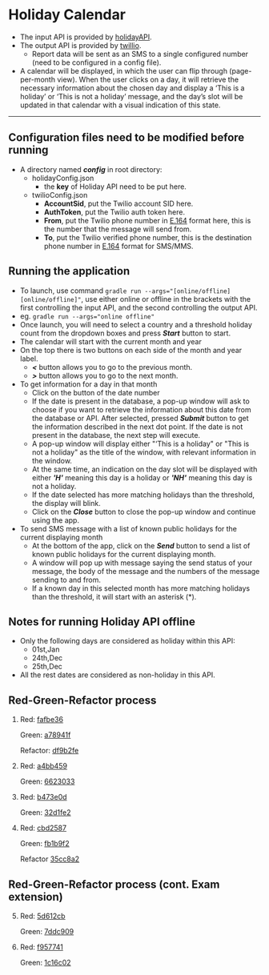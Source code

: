# Holiday Calendar
- The input API is provided by [holidayAPI](https://www.abstractapi.com/holidays-api).
- The output API is provided by [twillio](https://www.twilio.com/).
  - Report data will be sent as an SMS to a single configured number (need to be configured in a config file).
- A calendar will be displayed, in which the user can flip through (page-per-month view). When the user clicks on a day, it will retrieve the necessary information
  about the chosen day and display a ‘This is a holiday’ or ‘This is not a holiday’ message, and the day’s
  slot will be updated in that calendar with a visual indication of this state.

---
## Configuration files need to be modified before running
   * A directory named ***config*** in root directory:
     * holidayConfig.json
       * the **key** of Holiday API need to be put here.
     * twilioConfig.json
       * **AccountSid**, put the Twilio account SID here.
       * **AuthToken**, put the Twilio auth token here.
       * **From**, put the Twilio phone number in [E.164](https://www.twilio.com/docs/glossary/what-e164) format here, this is the number that the message will send from.
       * **To**, put the Twilio verified phone number, this is the destination phone number in [E.164](https://www.twilio.com/docs/glossary/what-e164) format for SMS/MMS.

## Running the application
   * To launch, use command `gradle run --args="[online/offline] [online/offline]"`, use either online or offline in the brackets with the first controlling the input API, and the second controlling the output API.
   * eg. `gradle run --args="online offline"`
   * Once launch, you will need to select a country and a threshold holiday count from the dropdown boxes and press ***Start*** button to start.
   * The calendar will start with the current month and year
   * On the top there is two buttons on each side of the month and year label.
     - ***<*** button allows you to go to the previous month.
     - ***>*** button allows you to go to the next month.
   * To get information for a day in that month
     - Click on the button of the date number
     - If the date is present in the database, a pop-up window will ask to choose if you want to retrieve the information about this date from the database or API. After selected, pressed ***Submit*** button to get the information described in the next dot point. If the date is not present in the database, the next step will execute.
     - A pop-up window will display either "‘This is a holiday" or "This is not a holiday" as the title of the window, with relevant information in the window.
     - At the same time, an indication on the day slot will be displayed with either ***'H'*** meaning this day is a holiday or ***'NH'*** meaning this day is not a holiday.
     - If the date selected has more matching holidays than the threshold, the display will blink.
     - Click on the ***Close*** button to close the pop-up window and continue using the app.
   * To send SMS message with a list of known public holidays for the current displaying month
     - At the bottom of the app, click on the ***Send*** button to send a list of known public holidays for the current displaying month.
     - A window will pop up with message saying the send status of your message, the body of the message and the numbers of the message sending to and from.
     - If a known day in this selected month has more matching holidays than the threshold, it will start with an asterisk (*).

## Notes for running Holiday API offline
   * Only the following days are considered as holiday within this API:
     * 01st,Jan
     * 24th,Dec
     * 25th,Dec
   * All the rest dates are considered as non-holiday in this API.

## Red-Green-Refactor process
1. Red: [fafbe36](https://github.sydney.edu.au/ccha8970/SCD2_2021_Exam/commit/fafbe361a3442dbc7f729b911f834ff8efa98f64)

   Green: [a78941f](https://github.sydney.edu.au/ccha8970/SCD2_2021_Exam/commit/a78941f0a3dcf07bcffde9997e0d276ef56ff0bb)

   Refactor: [df9b2fe](https://github.sydney.edu.au/ccha8970/SCD2_2021_Exam/commit/df9b2fee5cd7d7b650dd01b25bda293436583984)

2. Red: [a4bb459](https://github.sydney.edu.au/ccha8970/SCD2_2021_Exam/commit/a4bb459386b7726ec3eb07ed6b059f467c27f3f8)

   Green: [6623033](https://github.sydney.edu.au/ccha8970/SCD2_2021_Exam/commit/6623033d729beda121debc864c8ea882421ae116)

3. Red: [b473e0d](https://github.sydney.edu.au/ccha8970/SCD2_2021_Exam/commit/b473e0d85f2f763a2cf5d1da854e88b01265c66a)

   Green: [32d1fe2](https://github.sydney.edu.au/ccha8970/SCD2_2021_Exam/commit/32d1fe2142aa98c7696aac7d37fa97b47775811e)

4. Red: [cbd2587](https://github.sydney.edu.au/ccha8970/SCD2_2021_Exam/commit/cbd258764ffcf7e7180eb5a8610bbd3a84ce7862)

   Green: [fb1b9f2](https://github.sydney.edu.au/ccha8970/SCD2_2021_Exam/commit/fb1b9f2cdd79e6d4cc1bb08d3ffe65f0219cde52)

   Refactor [35cc8a2](https://github.sydney.edu.au/ccha8970/SCD2_2021_Exam/commit/35cc8a24e76b34911b0320cfd1ad02ba7946d594)

## Red-Green-Refactor process (cont. Exam extension)
5. Red: [5d612cb](https://github.sydney.edu.au/ccha8970/SCD2_2021_Exam/commit/5d612cb1c42577fe9c376b1efbadeec293168fa6)

   Green: [7ddc909](https://github.sydney.edu.au/ccha8970/SCD2_2021_Exam/commit/7ddc90902899f952ddab37f575af121c60f10aeb)

6. Red: [f957741](https://github.sydney.edu.au/ccha8970/SCD2_2021_Exam/commit/f957741e3eb2c1bb7e1bf958f2f096a7f05c7c9d)

   Green: [1c16c02](https://github.sydney.edu.au/ccha8970/SCD2_2021_Exam/commit/1c16c02fd6bc0eb59db3f42cafe79b93034d40aa)
